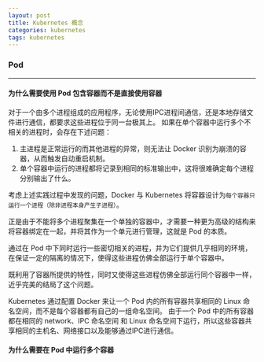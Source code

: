 ```yaml
---
layout: post
title: Kubernetes 概念
categories: kubernetes
tags: kubernetes
---
```


### Pod

---

#### 为什么需要使用 Pod 包含容器而不是直接使用容器

对于一个由多个进程组成的应用程序，无论使用IPC进程间通信，还是本地存储文件进行通信，都要求这些进程位于同一台极其上。
如果在单个容器中运行多个不相关的进程时，会存在下述问题：

1. 主进程是正常运行的而其他进程的异常，则无法让 Docker 识别为崩溃的容器，从而触发自动重启机制。
2. 单个容器中运行的进程都将记录到相同的标准输出中，这将很难确定每个进程分别输出了什么。

考虑上述实践过程中发现的问题，Docker 与 Kubernetes 将容器设计为`每个容器只运行一个进程（除非进程本身产生子进程）`。

正是由于不能将多个进程聚集在一个单独的容器中，才需要一种更为高级的结构来将容器绑定在一起，并将其作为一个单元进行管理，这就是 Pod 的本质。

通过在 Pod 中下同时运行一些密切相关的进程，并为它们提供几乎相同的环境，在保证一定的隔离的情况下，使得这些进程仿佛全部运行于单个容器中。

既利用了容器所提供的特性，同时又使得这些进程仿佛全部运行同个容器中一样，近乎完美的结局了这个问题。

Kubernetes 通过配置 Docker 来让一个 Pod 内的所有容器共享相同的 Linux 命名空间，而不是每个容器都有自己的一组命名空间。
由于一个 Pod 中的所有容器都在相同的 network、IPC 命名空间 和 Linux 命名空间下运行，所以这些容器共享相同的主机名、网络接口以及能够通过IPC进行通信。

#### 为什么需要在 Pod 中运行多个容器

